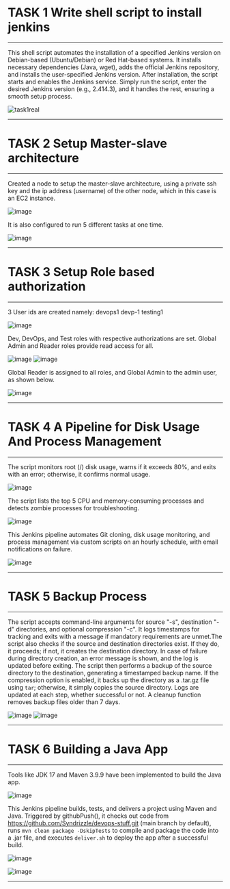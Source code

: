 # TASK 1 Write shell script to install jenkins
------------------------------------------------------------------------------------------------------------------------------------------------------------------------------------------------------------------------


This shell script automates the installation of a specified Jenkins version on Debian-based (Ubuntu/Debian) or Red Hat-based systems. It installs necessary dependencies (Java, wget), adds the official Jenkins repository, and installs the user-specified Jenkins version. After installation, the script starts and enables the Jenkins service. Simply run the script, enter the desired Jenkins version (e.g., 2.414.3), and it handles the rest, ensuring a smooth setup process.



![task1real](https://github.com/user-attachments/assets/5ef9cead-1fe1-4470-8564-124be5e81e2e)

________________________________________________________________________________________________________________________________________________________________________________________________________________________

# TASK 2 Setup Master-slave architecture
------------------------------------------------------------------------------------------------------------------------------------------------------------------------------------------------------------------------


Created a node to setup the master-slave architecture, using a private ssh key and the ip address (username) of the other node, which in this case is an EC2 instance.


![image](https://github.com/user-attachments/assets/92a6ffa9-ee78-48d8-b8d3-bdfb103e0511)

It is also configured to run 5 different tasks at one time.

![image](https://github.com/user-attachments/assets/b43172f5-b44e-4f52-b255-2489fbc3f344)


________________________________________________________________________________________________________________________________________________________________________________________________________________________


# TASK 3 Setup Role based authorization
------------------------------------------------------------------------------------------------------------------------------------------------------------------------------------------------------------------------


3 User ids are created namely: devops1 devp-1 testing1

![image](https://github.com/user-attachments/assets/89847df7-9e1a-4f3c-8ca1-d751e0844afc)


Dev, DevOps, and Test roles with respective authorizations are set. Global Admin and Reader roles provide read access for all.


![image](https://github.com/user-attachments/assets/a58f480b-9c67-4308-a50e-75167e86f743)
![image](https://github.com/user-attachments/assets/592fbaa5-baf8-4502-af49-b97e390d2228)

Global Reader is assigned to all roles, and Global Admin to the admin user, as shown below.


![image](https://github.com/user-attachments/assets/dcce6b5a-f924-4c55-bb4f-3eca077f5556)

________________________________________________________________________________________________________________________________________________________________________________________________________________________


# TASK 4  A Pipeline for Disk Usage And Process Management
------------------------------------------------------------------------------------------------------------------------------------------------------------------------------------------------------------------------


The script monitors root (/) disk usage, warns if it exceeds 80%, and exits with an error; otherwise, it confirms normal usage.

![image](https://github.com/user-attachments/assets/7cd1ae46-a016-4f60-b72c-f73c55fdad2c)


The script lists the top 5 CPU and memory-consuming processes and detects zombie processes for troubleshooting.


![image](https://github.com/user-attachments/assets/0400a0ca-49b7-4df2-b253-3cba8b0c2233)


This Jenkins pipeline automates Git cloning, disk usage monitoring, and process management via custom scripts on an hourly schedule, with email notifications on failure.


![image](https://github.com/user-attachments/assets/d2629a92-8144-4ad5-a4ea-43fcb47866ba)


______________________________________________________________________________________________________________________________________________________________________________________________________________________


# TASK 5 Backup Process
-----------------------------------------------------------------------------------------------------------------------------------------------------------------------------------------------------------------------


The script accepts command-line arguments for source "-s", destination "-d" directories, and optional compression "-c". It logs timestamps for tracking and exits with a message if mandatory requirements are unmet.The script also checks if the source and destination 
directories exist. If they do, it proceeds; if not, it creates the destination directory. In case of failure during directory creation, an error message is shown, and the log is updated before exiting. The script then performs a backup of the source directory to the 
destination, generating a timestamped backup name. If the compression option is enabled, it backs up the directory as a .tar.gz file using `tar`; otherwise, it simply copies the source directory. Logs are updated at each step, whether successful or not. A cleanup 
function removes backup files older than 7 days.


![image](https://github.com/user-attachments/assets/3dccf4bd-248f-4c19-954b-56d7fff04adc)
![image](https://github.com/user-attachments/assets/79302993-cb8f-4015-97f4-37c27f1edace)


________________________________________________________________________________________________________________________________________________________________________________________________________________________


# TASK 6 Building a Java App
------------------------------------------------------------------------------------------------------------------------------------------------------------------------------------------------------------------------

Tools like JDK 17 and Maven 3.9.9 have been implemented to build the Java app.

![image](https://github.com/user-attachments/assets/4c0ce687-74bc-47fb-a7d3-c8bbb04b2ce3)


This Jenkins pipeline builds, tests, and delivers a project using Maven and Java. Triggered by githubPush(), it checks out code from https://github.com/Syndrizzle/devops-stuff.git (main branch by default), runs `mvn clean package -DskipTests` to compile and package the code into a .jar file, and executes `deliver.sh` to
deploy the app after a successful build.

![image](https://github.com/user-attachments/assets/f700260b-27fa-430d-b474-a926d0914b42)

![image](https://github.com/user-attachments/assets/971f4ed2-a0f8-47cd-a27e-192ea73326c5)




__________________________________________________________________________________________________






